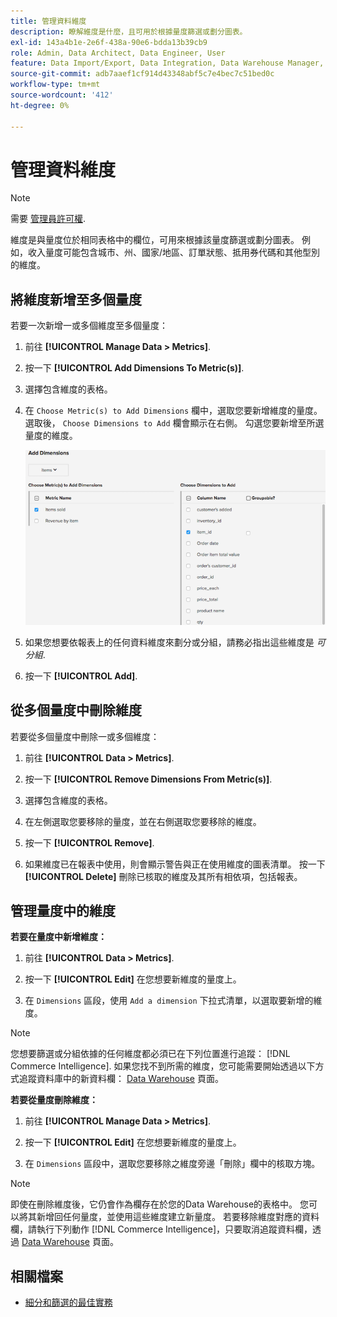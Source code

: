 ```yaml
---
title: 管理資料維度
description: 瞭解維度是什麼，且可用於根據量度篩選或劃分圖表。
exl-id: 143a4b1e-2e6f-438a-90e6-bdda13b39cb9
role: Admin, Data Architect, Data Engineer, User
feature: Data Import/Export, Data Integration, Data Warehouse Manager, Commerce Tables
source-git-commit: adb7aaef1cf914d43348abf5c7e4bec7c51bed0c
workflow-type: tm+mt
source-wordcount: '412'
ht-degree: 0%

---
```


# 管理資料維度

>[!NOTE]
>
>需要 [管理員許可權](../../administrator/user-management/user-management.md).

維度是與量度位於相同表格中的欄位，可用來根據該量度篩選或劃分圖表。 例如，收入量度可能包含城市、州、國家/地區、訂單狀態、抵用券代碼和其他型別的維度。

## 將維度新增至多個量度

若要一次新增一或多個維度至多個量度：

1. 前往 **[!UICONTROL Manage Data > Metrics]**.

1. 按一下 **[!UICONTROL Add Dimensions To Metric(s)]**.

1. 選擇包含維度的表格。

1. 在 `Choose Metric(s) to Add Dimensions` 欄中，選取您要新增維度的量度。 選取後， `Choose Dimensions to Add` 欄會顯示在右側。 勾選您要新增至所選量度的維度。

   ![](../../assets/Add_Dimensions.png)

1. 如果您想要依報表上的任何資料維度來劃分或分組，請務必指出這些維度是 _可分組_.

1. 按一下 **[!UICONTROL Add]**.

## 從多個量度中刪除維度

若要從多個量度中刪除一或多個維度：

1. 前往 **[!UICONTROL Data > Metrics]**.

1. 按一下 **[!UICONTROL Remove Dimensions From Metric(s)]**.

1. 選擇包含維度的表格。

1. 在左側選取您要移除的量度，並在右側選取您要移除的維度。

1. 按一下 **[!UICONTROL Remove]**.

1. 如果維度已在報表中使用，則會顯示警告與正在使用維度的圖表清單。 按一下 **[!UICONTROL Delete]** 刪除已核取的維度及其所有相依項，包括報表。

## 管理量度中的維度

**若要在量度中新增維度：**

1. 前往 **[!UICONTROL Data > Metrics]**.

1. 按一下 **[!UICONTROL Edit]** 在您想要新維度的量度上。

1. 在 `Dimensions` 區段，使用 `Add a dimension` 下拉式清單，以選取要新增的維度。

>[!NOTE]
>
>您想要篩選或分組依據的任何維度都必須已在下列位置進行追蹤： [!DNL Commerce Intelligence]. 如果您找不到所需的維度，您可能需要開始透過以下方式追蹤資料庫中的新資料欄： [Data Warehouse](../data-warehouse-mgr/tour-dwm.md) 頁面。


**若要從量度刪除維度：**

1. 前往 **[!UICONTROL Manage Data > Metrics]**.

1. 按一下 **[!UICONTROL Edit]** 在您想要新維度的量度上。

1. 在 `Dimensions` 區段中，選取您要移除之維度旁邊「刪除」欄中的核取方塊。

>[!NOTE]
>
>即使在刪除維度後，它仍會作為欄存在於您的Data Warehouse的表格中。 您可以將其新增回任何量度，並使用這些維度建立新量度。 若要移除維度對應的資料欄，請執行下列動作 [!DNL Commerce Intelligence]，只要取消追蹤資料欄，透過 [Data Warehouse](../data-warehouse-mgr/tour-dwm.md) 頁面。

## 相關檔案

* [細分和篩選的最佳實務](../../best-practices/segment-filter.md)
